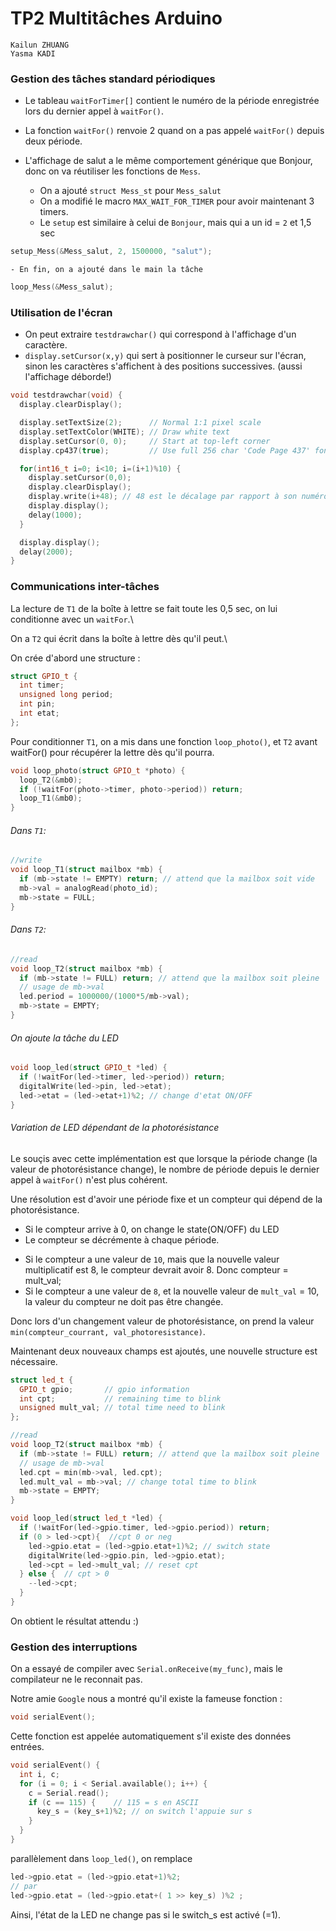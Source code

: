 # TP2 Multitâches Arduino

```
Kailun ZHUANG
Yasma KADI
```

### Gestion des tâches standard périodiques

  * Le tableau `waitForTimer[]` contient le numéro de la période enregistrée lors du dernier appel à `waitFor()`.

  * La fonction `waitFor()` renvoie 2 quand on a pas appelé `waitFor()` depuis deux période.

  * L'affichage de salut a le même comportement générique que Bonjour, donc on va réutiliser les fonctions de `Mess`. 
    - On a ajouté `struct Mess_st`  pour `Mess_salut`
    - On a modifié le macro `MAX_WAIT_FOR_TIMER` pour avoir maintenant 3 timers.
    - Le `setup` est similaire à celui de `Bonjour`, mais qui a un id = `2` et 1,5 sec

```c
setup_Mess(&Mess_salut, 2, 1500000, "salut");
```
    - En fin, on a ajouté dans le main la tâche 

```cpp 
loop_Mess(&Mess_salut);
```


### Utilisation de l'écran

  - On peut extraire `testdrawchar()` qui correspond à l'affichage d'un caractère.
  - `display.setCursor(x,y)` qui sert à positionner le curseur sur l'écran, sinon les caractères s'affichent à des positions successives. (aussi l'affichage déborde!)

```cpp
void testdrawchar(void) {
  display.clearDisplay();

  display.setTextSize(2);      // Normal 1:1 pixel scale
  display.setTextColor(WHITE); // Draw white text
  display.setCursor(0, 0);     // Start at top-left corner
  display.cp437(true);         // Use full 256 char 'Code Page 437' font

  for(int16_t i=0; i<10; i=(i+1)%10) {
    display.setCursor(0,0);
    display.clearDisplay();
    display.write(i+48); // 48 est le décalage par rapport à son numéro ASCII
    display.display();
    delay(1000);
  }

  display.display();
  delay(2000);
}
```


### Communications inter-tâches
La lecture de `T1` de la boîte à lettre se fait toute les 0,5 sec, on lui conditionne avec un `waitFor`.\

On a `T2` qui écrit dans la boîte à lettre dès qu'il peut.\

On crée d'abord une structure :

```cpp
struct GPIO_t {
  int timer;
  unsigned long period;
  int pin;
  int etat;
};
```

Pour conditionner `T1`, on a mis dans une fonction `loop_photo()`, et `T2` avant waitFor() pour récupérer la lettre dès qu'il pourra.

```cpp
void loop_photo(struct GPIO_t *photo) {
  loop_T2(&mb0);
  if (!waitFor(photo->timer, photo->period)) return;
  loop_T1(&mb0);
}
```

###### Dans `T1`:

```cpp
//write
void loop_T1(struct mailbox *mb) {
  if (mb->state != EMPTY) return; // attend que la mailbox soit vide
  mb->val = analogRead(photo_id);
  mb->state = FULL;
}
```


###### Dans `T2`:

```cpp
//read
void loop_T2(struct mailbox *mb) {
  if (mb->state != FULL) return; // attend que la mailbox soit pleine
  // usage de mb->val
  led.period = 1000000/(1000*5/mb->val);
  mb->state = EMPTY;
}
```

###### On ajoute la tâche du LED

```cpp
void loop_led(struct GPIO_t *led) {
  if (!waitFor(led->timer, led->period)) return;
  digitalWrite(led->pin, led->etat);
  led->etat = (led->etat+1)%2; // change d'etat ON/OFF
}
```

###### Variation de LED dépendant de la photorésistance

Le souçis avec cette implémentation est que lorsque la période change (la valeur de photorésistance change), le nombre de période depuis le dernier appel à `waitFor()` n'est plus cohérent.

Une résolution est d'avoir une période fixe et un compteur qui dépend de la photorésistance. 
  - Si le compteur arrive à 0, on change le state(ON/OFF) du LED
  - Le compteur se décrémente à chaque période.

  * Si le compteur a une valeur de `10`, mais que la nouvelle valeur multiplicatif est 8, le compteur devrait avoir 8. Donc compteur = mult_val;
  * Si le compteur a une valeur de `8`, et la nouvelle valeur de `mult_val` = 10, la valeur du compteur ne doit pas être changée.

Donc lors d'un changement valeur de photorésistance, on prend la valeur `min(compteur_courrant, val_photoresistance)`.

Maintenant deux nouveaux champs est ajoutés, une nouvelle structure est nécessaire.

```cpp
struct led_t {
  GPIO_t gpio;       // gpio information
  int cpt;           // remaining time to blink
  unsigned mult_val; // total time need to blink
};

//read
void loop_T2(struct mailbox *mb) {
  if (mb->state != FULL) return; // attend que la mailbox soit pleine
  // usage de mb->val
  led.cpt = min(mb->val, led.cpt);
  led.mult_val = mb->val; // change total time to blink
  mb->state = EMPTY;
}

void loop_led(struct led_t *led) {
  if (!waitFor(led->gpio.timer, led->gpio.period)) return;
  if (0 > led->cpt){  //cpt 0 or neg
    led->gpio.etat = (led->gpio.etat+1)%2; // switch state
    digitalWrite(led->gpio.pin, led->gpio.etat);
    led->cpt = led->mult_val; // reset cpt
  } else {  // cpt > 0
    --led->cpt;
  }
}
```

On obtient le résultat attendu :)

### Gestion des interruptions

On a essayé de compiler avec `Serial.onReceive(my_func)`, mais le compilateur ne le reconnait pas.

Notre amie `Google` nous a montré qu'il existe la fameuse fonction :

```cpp
void serialEvent();
```

Cette fonction est appelée automatiquement s'il existe des données entrées.

```cpp
void serialEvent() {
  int i, c;
  for (i = 0; i < Serial.available(); i++) {
    c = Serial.read();
    if (c == 115) {    // 115 = s en ASCII
      key_s = (key_s+1)%2; // on switch l'appuie sur s
    }
  }
}
```

parallèlement dans `loop_led()`, on remplace 

```cpp
led->gpio.etat = (led->gpio.etat+1)%2;
// par
led->gpio.etat = (led->gpio.etat+( 1 >> key_s) )%2 ;
```

Ainsi, l'état de la LED ne change pas si le switch_s est activé (=1).